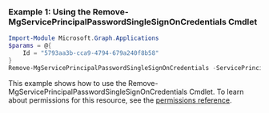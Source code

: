 ### Example 1: Using the Remove-MgServicePrincipalPasswordSingleSignOnCredentials Cmdlet
```powershell
Import-Module Microsoft.Graph.Applications
$params = @{
	Id = "5793aa3b-cca9-4794-679a240f8b58"
}
Remove-MgServicePrincipalPasswordSingleSignOnCredentials -ServicePrincipalId $servicePrincipalId -BodyParameter $params
```
This example shows how to use the Remove-MgServicePrincipalPasswordSingleSignOnCredentials Cmdlet.
To learn about permissions for this resource, see the [permissions reference](/graph/permissions-reference).
